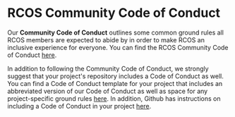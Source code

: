 # RCOS Community Code of Conduct

Our **Community Code of Conduct** outlines some common ground rules all RCOS members are expected to abide by in order to make RCOS an inclusive experience for everyone. You can find the RCOS Community Code of Conduct [here](community/CODE_OF_CONDUCT).

In addition to following the Community Code of Conduct, we strongly suggest that your project's repository includes a Code of Conduct as well. You can find a Code of Conduct template for your project that includes an abbreviated version of our Code of Conduct as well as space for any project-specific ground rules [here](community/code_of_conduct_template). In addition, Github has instructions on including a Code of Conduct in your project [here](https://help.github.com/articles/adding-a-code-of-conduct-to-your-project/).